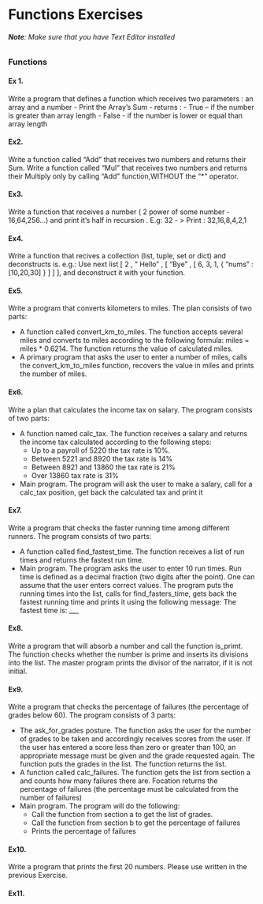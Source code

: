 # Functions Exercises

###### **Note**: Make sure that you have Text Editor installed


### Functions

#### Ex 1. 

Write a program that defines a function which receives two parameters : an array and a number
    - Print the Array’s Sum
    - returns :
      -  True – if the number is greater than array length
      -  False - if the number is lower or equal than array length

#### Ex2. 

Write a function called “Add” that receives two numbers and returns their Sum. Write a
function called “Mul” that receives two numbers and returns their Multiply only by calling “Add”
function,WITHOUT the “*” operator.

#### Ex3.

Write a function that receives a number ( 2 power of some number - 16,64,256...) and print it’s
half in recursion . E.g: 32 - > Print : 32,16,8,4,2,1

#### Ex4.

Write a function that recives a collection (list, tuple, set or dict) and deconstructs is. e.g.:
Use next list [ 2 , “ Hello” , [ “Bye” , [ 6, 3, 1, { “nums” : [10,20,30] } ] ] ], and deconstruct it with your function.

#### Ex5.

Write a program that converts kilometers to miles. The plan consists of two parts:
  
  - A function called convert_km_to_miles. The function accepts several miles and converts to miles according to the following formula: miles = miles * 0.6214. The function returns the value of calculated miles.
  - A primary program that asks the user to enter a number of miles, calls the convert_km_to_miles function, recovers the value in miles and prints the number of miles.

#### Ex6.

Write a plan that calculates the income tax on salary. The program consists of two parts:
  - A function named calc_tax. The function receives a salary and returns the income tax calculated according to the following steps:
      - Up to a payroll of 5220 the tax rate is 10%.
      - Between 5221 and 8920 the tax rate is 14%
      - Between 8921 and 13860 the tax rate is 21%
      - Over 13860 tax rate is 31%
  -  Main program. The program will ask the user to make a salary, call for a calc_tax position, get back the calculated tax and print it

#### Ex7.

Write a program that checks the faster running time among different runners. The program consists of two parts:
  - A function called find_fastest_time. The function receives a list of run times and returns the fastest run time.
  - Main program. The program asks the user to enter 10 run times. Run time is defined as a decimal fraction (two digits after the point). One can assume that the user enters correct values. The program puts the running times into the list, calls for find_fasters_time, gets back the fastest running time and prints it using the following message: The fastest time is: ___


#### Ex8.

Write a program that will absorb a number and call the function is_primt. The function checks whether the number is prime and inserts its divisions into the list. The master program prints the divisor of the narrator, if it is not initial.

#### Ex9.

Write a program that checks the percentage of failures (the percentage of grades below 60). The program consists of 3 parts:
  - The ask_for_grades posture. The function asks the user for the number of grades to be taken and accordingly receives scores from the user. If the user has entered a score less than zero or greater than 100, an appropriate message must be given and the grade requested again. The function puts the grades in the list. The function returns the list.
  - A function called calc_failures. The function gets the list from section a and counts how many failures there are. Focation returns the percentage of failures (the percentage must be calculated from the number of failures)
  - Main program. The program will do the following:
    - Call the function from section a to get the list of grades.
    - Call the function from section b to get the percentage of failures
    - Prints the percentage of failures


#### Ex10.

Write a program that prints the first 20 numbers. Please use written in the previous Exercise.

#### Ex11.